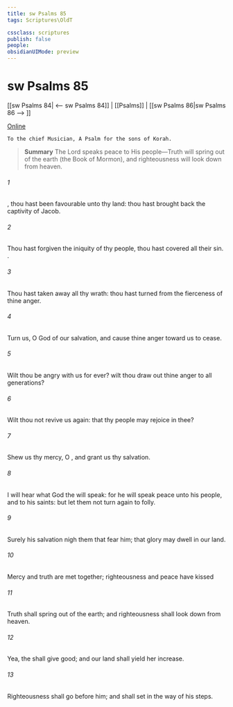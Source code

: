 ```yaml
---
title: sw Psalms 85
tags: Scriptures\OldT

cssclass: scriptures
publish: false
people:
obsidianUIMode: preview
---
```


# sw Psalms 85
[[sw Psalms 84| <-- sw Psalms 84]] | [[Psalms]] | [[sw Psalms 86|sw Psalms 86 --> ]]

[Online](https://churchofjesuschrist.org/study/scriptures/ot/ps/85?lang=eng)

```
To the chief Musician, A Psalm for the sons of Korah.
```

> __Summary__
The Lord speaks peace to His people—Truth will spring out of the earth (the Book of Mormon), and righteousness will look down from heaven.

###### 1 
, thou hast been favourable unto thy land: thou hast brought back the captivity of Jacob.

###### 2 
Thou hast forgiven the iniquity of thy people, thou hast covered all their sin. .

###### 3 
Thou hast taken away all thy wrath: thou hast turned  from the fierceness of thine anger.

###### 4 
Turn us, O God of our salvation, and cause thine anger toward us to cease.

###### 5 
Wilt thou be angry with us for ever? wilt thou draw out thine anger to all generations?

###### 6 
Wilt thou not revive us again: that thy people may rejoice in thee?

###### 7 
Shew us thy mercy, O , and grant us thy salvation.

###### 8 
I will hear what God the  will speak: for he will speak peace unto his people, and to his saints: but let them not turn again to folly.

###### 9 
Surely his salvation  nigh them that fear him; that glory may dwell in our land.

###### 10 
Mercy and truth are met together; righteousness and peace have kissed 

###### 11 
Truth shall spring out of the earth; and righteousness shall look down from heaven.

###### 12 
Yea, the  shall give  good; and our land shall yield her increase.

###### 13 
Righteousness shall go before him; and shall set  in the way of his steps.


